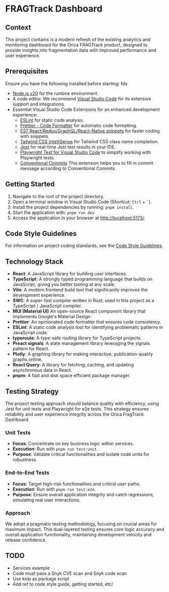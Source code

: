 # FRAGTrack Dashboard
## Context
This project contains is a modern refresh of the existing analytics and monitoring dashboard for the Orica FRAGTrack product, designed to provide insights into fragmentation data with improved performance and user experience.

## Prerequisites
Ensure you have the following installed before starting:
fds
- [Node.js v20](https://nodejs.org/en/) for the runtime environment.
- A code editor. We recommend [Visual Studio Code](https://code.visualstudio.com/download) for its extensive support and integrations.
- Essential Visual Studio Code Extensions for an enhanced development experience:
  - [ESLint](https://marketplace.visualstudio.com/items?itemName=dbaeumer.vscode-eslint) for static code analysis.
  - [Prettier - Code Formatter](https://marketplace.visualstudio.com/items?itemName=esbenp.prettier-vscode) for automatic code formatting.
  - [ES7 React/Redux/GraphQL/React-Native snippets](https://marketplace.visualstudio.com/items?itemName=dsznajder.es7-react-js-snippets) for faster coding with snippets.
  - [Tailwind CSS IntelliSense](https://marketplace.visualstudio.com/items?itemName=bradlc.vscode-tailwindcss) for Tailwind CSS class name completion.
  - [Jest](https://marketplace.visualstudio.com/items?itemName=Orta.vscode-jest) for real-time Jest test results in your IDE.
  - [Playwright Test for Visual Studio Code](https://marketplace.visualstudio.com/items?itemName=ms-playwright.playwright) to simplify working with Playwright tests.
  - [Conventional Commits](https://marketplace.visualstudio.com/items?itemName=vivaxy.vscode-conventional-commits) This extension helps you to fill in commit message according to Conventional Commits.


## Getting Started
1. Navigate to the root of the project directory.
2. Open a terminal window in Visual Studio Code (Shortcut: `Ctrl` + `` ` ``).
3. Install the project dependencies by running: ```pnpm install```.
4. Start the application with: ```pnpm run dev```
5. Access the application in your browser at [http://localhost:5173/](http://localhost:5173/).


## Code Style Guidelines
For information on project coding standards, see the [Code Style Guidelines](CODESTYLE.md).

## Technology Stack
- **React**: A JavaScript library for building user interfaces.
- **TypeScript**: A strongly typed programming language that builds on JavaScript, giving you better tooling at any scale.
- **Vite**: A modern frontend build tool that significantly improves the development experience.
- **SWC**: A super-fast compiler written in Rust; used in this project as a TypeScript / JavaScript compiler.
- **MUI (Material UI)** An open-source React component library that implements Google's Material Design.
- **Prettier**: An opinionated code formatter that ensures code consistency.
- **ESLint**: A static code analysis tool for identifying problematic patterns in JavaScript code.
- **typeroute**: A type-safe routing library for TypeScript projects.
- **Preact signals**: A state management library leveraging the signals pattern for React.
- **Plotly**: A graphing library for making interactive, publication-quality graphs online.
- **React Query**: A library for fetching, caching, and updating asynchronous data in React.
- **pnpm**: A fast and disk space efficient package manager.

## Testing Strategy
The project testing approach should balance quality with efficiency, using Jest for unit tests and Playwright for e2e tests. This strategy ensures reliability and user experience integrity across the Orica FragTrack Dashboard.

### Unit Tests

- **Focus**: Concentrate on key business logic within services.
- **Execution**: Run with `pnpm run test:unit`.
- **Purpose**: Validate critical functionalities and isolate code units for robustness.

### End-to-End Tests

- **Focus**: Target high-risk functionalities and critical user paths.
- **Execution**: Run with `pnpm run test:e2e`.
- **Purpose**: Ensure overall application integrity and catch regressions, simulating real user interactions.

### Approach

We adopt a pragmatic testing methodology, focusing on crucial areas for maximum impact. This dual-layered testing ensures core logic accuracy and overall application functionality, maintaining development velocity and release confidence.

## TODO
- Services example
- Code must pass a Snyk CVE scan and Snyk code scan
- Use knip as package script
- Add ref to code style guide, getting started, etc/
